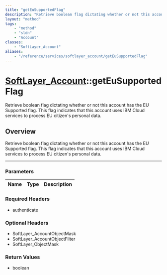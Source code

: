 ```yaml
---
title: "getEuSupportedFlag"
description: "Retrieve boolean flag dictating whether or not this account has the EU Supported flag. This flag indicates that this acc... "
layout: "method"
tags:
    - "method"
    - "sldn"
    - "Account"
classes:
    - "SoftLayer_Account"
aliases:
    - "/reference/services/softlayer_account/getEuSupportedFlag"
---
```

# [SoftLayer_Account](/reference/services/SoftLayer_Account)::getEuSupportedFlag


Retrieve boolean flag dictating whether or not this account has the EU Supported flag. This flag indicates that this account uses IBM Cloud services to process EU citizen's personal data.


## Overview 
Retrieve boolean flag dictating whether or not this account has the EU Supported flag. This flag indicates that this account uses IBM Cloud services to process EU citizen's personal data.

-----

### Parameters 
|Name | Type | Description |
| --- | --- | --- |


### Required Headers
* authenticate


### Optional Headers
* SoftLayer_AccountObjectMask
* SoftLayer_AccountObjectFilter
* SoftLayer_ObjectMask

### Return Values
* boolean




